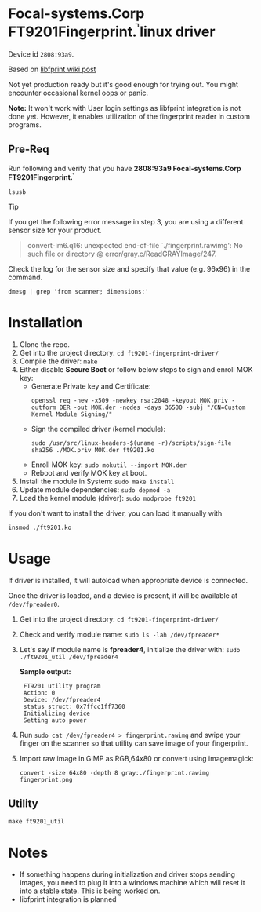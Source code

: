 # Focal-systems.Corp FT9201Fingerprint.̚ linux driver

Device id `2808:93a9`.

Based on [libfprint wiki post](https://gitlab.freedesktop.org/libfprint/wiki/-/wikis/Devices/2808:93a9)

Not yet production ready but it's good enough for trying out. You might encounter occasional kernel oops or panic.

**Note:** It won't work with User login settings as libfprint integration is not done yet. However, it enables utilization of the fingerprint reader in custom programs.

## Pre-Req
Run following and verify that you have **2808:93a9 Focal-systems.Corp FT9201Fingerprint.̚**
```shell
lsusb
```


> [!TIP]
> If you get the following error message in step 3, you are using a different sensor size for your product.
> > convert-im6.q16: unexpected end-of-file `./fingerprint.rawimg': No such file or directory @ error/gray.c/ReadGRAYImage/247.
>
> Check the log for the sensor size and specify that value (e.g. 96x96) in the command.
> ```
> dmesg | grep 'from scanner; dimensions:'
> ```

# Installation

1. Clone the repo.
2. Get into the project directory: `cd ft9201-fingerprint-driver/`
3. Compile the driver: `make`
4. Either disable **Secure Boot** or follow below steps to sign and enroll MOK key:
    - Generate Private key and Certificate:
      ```shell
      openssl req -new -x509 -newkey rsa:2048 -keyout MOK.priv -outform DER -out MOK.der -nodes -days 36500 -subj "/CN=Custom Kernel Module Signing/"
      ```
    - Sign the compiled driver (kernel module):
      ```shell
      sudo /usr/src/linux-headers-$(uname -r)/scripts/sign-file sha256 ./MOK.priv MOK.der ft9201.ko
      ```
    - Enroll MOK key: `sudo mokutil --import MOK.der`
    - Reboot and verify MOK key at boot.
5. Install the module in System: `sudo make install`
6. Update module dependencies: `sudo depmod -a`
7. Load the kernel module (driver): `sudo modprobe ft9201`

If you don't want to install the driver, you can load it manually with
```shell
insmod ./ft9201.ko
```

# Usage

If driver is installed, it will autoload when appropriate device is connected.

Once the driver is loaded, and a device is present, it will be available at `/dev/fpreader0`.
  
1. Get into the project directory: `cd ft9201-fingerprint-driver/`
2. Check and verify module name: `sudo ls -lah /dev/fpreader*`
3. Let's say if module name is **fpreader4**, initialize the driver with: `sudo ./ft9201_util /dev/fpreader4`
   
   **Sample output:**
   ```shell
    FT9201 utility program
    Action: 0
    Device: /dev/fpreader4
    status struct: 0x7ffcc1ff7360
    Initializing device
    Setting auto power
   ```
  
 5. Run `sudo cat /dev/fpreader4 > fingerprint.rawimg` and swipe your finger on the scanner so that utility can save image of your fingerprint.
 6. Import raw image in GIMP as RGB,64x80 or convert using imagemagick:
    ```shell
    convert -size 64x80 -depth 8 gray:./fingerprint.rawimg fingerprint.png
    ```




## Utility

```shell
make ft9201_util
```

# Notes

* If something happens during initialization and driver stops sending images, you need to plug it into a windows machine
which will reset it into a stable state. This is being worked on.
* libfprint integration is planned
